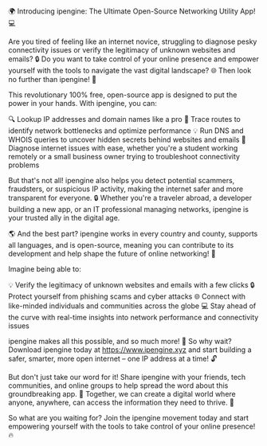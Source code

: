 🌍️️ Introducing ipengine: The Ultimate Open-Source Networking Utility App! 💻

Are you tired of feeling like an internet novice, struggling to diagnose pesky connectivity issues or verify the legitimacy of unknown websites and emails? 🔒 Do you want to take control of your online presence and empower yourself with the tools to navigate the vast digital landscape? 🌐 Then look no further than ipengine! 🎉

This revolutionary 100% free, open-source app is designed to put the power in your hands. With ipengine, you can:

🔍 Lookup IP addresses and domain names like a pro
🚀 Trace routes to identify network bottlenecks and optimize performance
💡 Run DNS and WHOIS queries to uncover hidden secrets behind websites and emails
🔎 Diagnose internet issues with ease, whether you're a student working remotely or a small business owner trying to troubleshoot connectivity problems

But that's not all! ipengine also helps you detect potential scammers, fraudsters, or suspicious IP activity, making the internet safer and more transparent for everyone. 🔒️ Whether you're a traveler abroad, a developer building a new app, or an IT professional managing networks, ipengine is your trusted ally in the digital age.

🌎 And the best part? ipengine works in every country and county, supports all languages, and is open-source, meaning you can contribute to its development and help shape the future of online networking! 👥

Imagine being able to:

💡 Verify the legitimacy of unknown websites and emails with a few clicks
🔒 Protect yourself from phishing scams and cyber attacks
🌐️ Connect with like-minded individuals and communities across the globe
💻 Stay ahead of the curve with real-time insights into network performance and connectivity issues

ipengine makes all this possible, and so much more! 🚀 So why wait? Download ipengine today at https://www.ipengine.xyz and start building a safer, smarter, more open internet – one IP address at a time! 🔓️

But don't just take our word for it! Share ipengine with your friends, tech communities, and online groups to help spread the word about this groundbreaking app. 📢 Together, we can create a digital world where anyone, anywhere, can access the information they need to thrive. 💪

So what are you waiting for? Join the ipengine movement today and start empowering yourself with the tools to take control of your online presence! 🔥